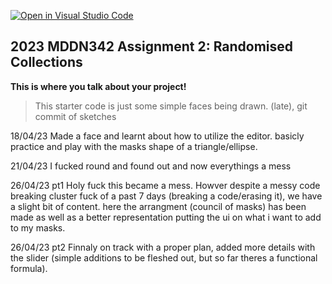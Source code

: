 [![Open in Visual Studio Code](https://classroom.github.com/assets/open-in-vscode-c66648af7eb3fe8bc4f294546bfd86ef473780cde1dea487d3c4ff354943c9ae.svg)](https://classroom.github.com/online_ide?assignment_repo_id=10681536&assignment_repo_type=AssignmentRepo)
## 2023 MDDN342 Assignment 2: Randomised Collections
**This is where you talk about your project!**

>This starter code is just some simple faces being drawn. 
>(late), git commit of sketches


18/04/23
Made a face and learnt about how to utilize the editor. basicly practice and play with the masks shape of a triangle/ellipse. 

21/04/23
I fucked round and found out and now everythings a mess

26/04/23 pt1
Holy fuck this became a mess. Howver despite a messy code breaking cluster fuck of a past 7 days (breaking a code/erasing it), we have a slight bit of content. here the arrangment (council of masks) has been made as well as a better representation  putting the ui on what i want to add to my masks. 

26/04/23 pt2
Finnaly on track with a proper plan, added more details with the slider (simple additions to be fleshed out, but so far theres a functional formula).